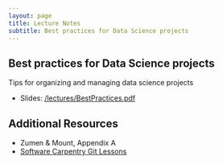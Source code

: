 ```yaml
---
layout: page
title: Lecture Notes
subtitle: Best practices for Data Science projects
---
```


## Best practices for Data Science projects

Tips for organizing and managing data science projects

- Slides: [/lectures/BestPractices.pdf](/lectures/BestPractices.pdf)

## Additional Resources

- Zumen & Mount, Appendix A  
- [Software Carpentry Git Lessons](http://swcarpentry.github.io/git-novice/)  
